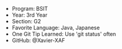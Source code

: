 - Program: BSIT
- Year: 3rd Year
- Section: G2
- Favorite Language: Java, Japanese
- One Git Tip Learned: Use 'git status' often
- GitHub: @Xavier-XAF
